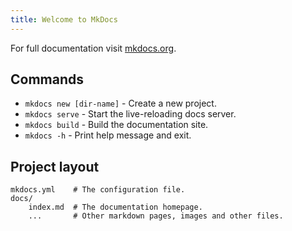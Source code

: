 ```yaml
---
title: Welcome to MkDocs
---
```


For full documentation visit [mkdocs.org](https://www.mkdocs.org).

## Commands

* `mkdocs new [dir-name]` - Create a new project.
* `mkdocs serve` - Start the live-reloading docs server.
* `mkdocs build` - Build the documentation site.
* `mkdocs -h` - Print help message and exit.

<!-- more -->

## Project layout

    mkdocs.yml    # The configuration file.
    docs/
        index.md  # The documentation homepage.
        ...       # Other markdown pages, images and other files.
